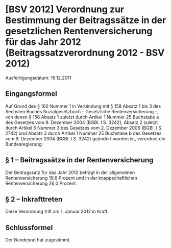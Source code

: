 # [BSV 2012] Verordnung zur Bestimmung der Beitragssätze in der gesetzlichen Rentenversicherung für das Jahr 2012  (Beitragssatzverordnung 2012 - BSV 2012)

Ausfertigungsdatum: 19.12.2011

 

## Eingangsformel

Auf Grund des § 160 Nummer 1 in Verbindung mit § 158 Absatz 1 bis 3 des Sechsten Buches Sozialgesetzbuch – Gesetzliche Rentenversicherung –, von denen § 158 Absatz 1 zuletzt durch Artikel 1 Nummer 25 Buchstabe a des Gesetzes vom 9. Dezember 2004 (BGBl. I S. 3242), Absatz 2 zuletzt durch Artikel 5 Nummer 3 des Gesetzes vom 2. Dezember 2006 (BGBl. I S. 2742) und Absatz 3 durch Artikel 1 Nummer 25 Buchstabe b des Gesetzes vom 9. Dezember 2004 (BGBl. I S. 3242) geändert worden ist, verordnet die Bundesregierung:


## § 1 – Beitragssätze in der Rentenversicherung

Der Beitragssatz für das Jahr 2012 beträgt in der allgemeinen Rentenversicherung 19,6 Prozent und in der knappschaftlichen Rentenversicherung 26,0 Prozent.


## § 2 – Inkrafttreten

Diese Verordnung tritt am 1. Januar 2012 in Kraft.


## Schlussformel

Der Bundesrat hat zugestimmt.
